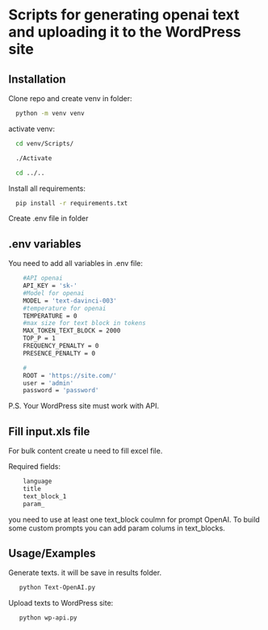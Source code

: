 
# Scripts for generating openai text and uploading it to the WordPress site






## Installation

Clone repo and create venv in folder:

```bash
  python -m venv venv
```

activate venv:

```bash
  cd venv/Scripts/
```

```bash
  ./Activate
```

```bash
  cd ../..
```

Install all requirements:

```bash
  pip install -r requirements.txt
```

Create .env file in folder


## .env variables

You need to add all variables in .env file:

```bash
    #API openai
    API_KEY = 'sk-'
    #Model for openai
    MODEL = 'text-davinci-003'
    #temperature for openai
    TEMPERATURE = 0
    #max size for text block in tokens
    MAX_TOKEN_TEXT_BLOCK = 2000
    TOP_P = 1
    FREQUENCY_PENALTY = 0
    PRESENCE_PENALTY = 0

    #
    ROOT = 'https://site.com/'
    user = 'admin'
    password = 'password' 
```

P.S. Your WordPress site must work with API. 


## Fill input.xls file

For bulk content create u need to fill excel file. 

Required fields:

```bash
    language
    title
    text_block_1
    param_
```

you need to use at least one text_block coulmn for prompt OpenAI. To build some custom prompts you can add param colums in text_blocks. 


## Usage/Examples

Generate texts. it will be save in results folder.
```bash
   python Text-OpenAI.py
```

Upload texts to WordPress site:

```bash
   python wp-api.py
```
